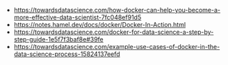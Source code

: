 * https://towardsdatascience.com/how-docker-can-help-you-become-a-more-effective-data-scientist-7fc048ef91d5
* https://notes.hamel.dev/docs/docker/Docker-In-Action.html
* https://towardsdatascience.com/docker-for-data-science-a-step-by-step-guide-1e5f7f3baf8e#39fe
* https://towardsdatascience.com/example-use-cases-of-docker-in-the-data-science-process-15824137eefd


